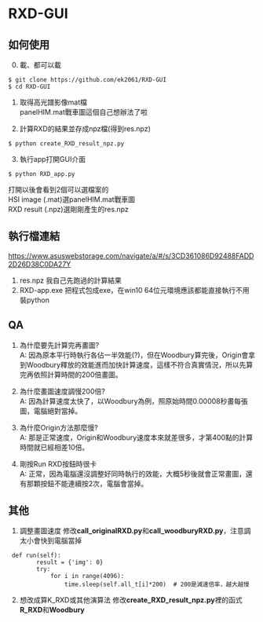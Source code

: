 # RXD-GUI  

## 如何使用  
0. 載、都可以載  
```bash=
$ git clone https://github.com/ek2061/RXD-GUI  
$ cd RXD-GUI  
```

1. 取得高光譜影像mat檔  
panelHIM.mat戰車圖這個自己想辦法了啦  

2. 計算RXD的結果並存成npz檔(得到res.npz)  
```bash=
$ python create_RXD_result_npz.py  
```

3. 執行app打開GUI介面  
```bash=
$ python RXD_app.py  
```
打開以後會看到2個可以選檔案的  
HSI image  (.mat)選panelHIM.mat戰車圖  
RXD result (.npz)選剛剛產生的res.npz  

## 執行檔連結
https://www.asuswebstorage.com/navigate/a/#/s/3CD361086D92488FADD2D26D38C0DA27Y
1. res.npz
我自己先跑過的計算結果
2. RXD-app.exe
把程式包成exe，在win10 64位元環境應該都能直接執行不用裝python

## QA
1. 為什麼要先計算完再畫圖?  
A: 因為原本平行時執行各佔一半效能(?)，但在Woodbury算完後，Origin會拿到Woodbury釋放的效能進而加快計算速度，這樣不符合真實情況，所以先算完再依照計算時間的200倍畫圖。

2. 為什麼畫圖速度調慢200倍?  
A: 因為計算速度太快了，以Woodbury為例，照原始時間0.00008秒畫每張圖，電腦絕對當掉。

3. 為什麼Origin方法那麼慢?  
A: 那是正常速度，Origin和Woodbury速度本來就差很多，才第400點的計算時間就已經相差10倍。

4. 剛按Run RXD按鈕時很卡  
A: 正常，因為電腦還沒調整好同時執行的效能，大概5秒後就會正常畫圖，還有那顆按鈕不能連續按2次，電腦會當掉。

## 其他
1. 調整畫圖速度
修改**call_originalRXD.py**和**call_woodburyRXD.py**，注意調太小會快到電腦當掉
```python=
 def run(self):
        result = {'img': 0}
        try:
            for i in range(4096):
                time.sleep(self.all_t[i]*200)  # 200是減速倍率，越大越慢
```

2. 想改成算K_RXD或其他演算法
修改**create_RXD_result_npz.py**裡的函式**R_RXD**和**Woodbury**

